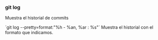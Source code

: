### git log
Muestra el historial de commits

 ´git log --pretty=format:"%h - %an, %ar : %s"´
 Muestra el historial con el formato que indicamos.